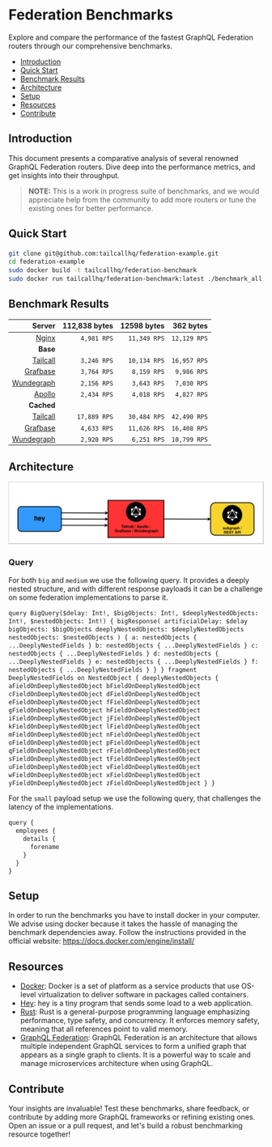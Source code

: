 # Federation Benchmarks

Explore and compare the performance of the fastest GraphQL Federation routers through our comprehensive benchmarks.

- [Introduction](#introduction)
- [Quick Start](#quick-start)
- [Benchmark Results](#benchmark-results)
- [Architecture](#architecture)
- [Setup](#setup)
- [Resources](#resources)
- [Contribute](#contribute)

## Introduction

This document presents a comparative analysis of several renowned GraphQL Federation routers. Dive deep into the performance metrics, and get insights into their throughput.

> **NOTE:** This is a work in progress suite of benchmarks, and we would appreciate help from the community to add more routers or tune the existing ones for better performance.

## Quick Start

```bash
git clone git@github.com:tailcallhq/federation-example.git
cd federation-example
sudo docker build -t tailcallhq/federation-benchmark
sudo docker run tailcallhq/federation-benchmark:latest ./benchmark_all.sh
```

## Benchmark Results

<!-- PERFORMANCE_RESULTS_START -->
| Server | 112,838 bytes | 12598 bytes | 362 bytes |
| ---: | ---: | ---: | ---: |
| [Nginx](https://nginx.org/en/) | `4,981 RPS` | `11,349 RPS` | `12,129 RPS` |
| **Base** | | | |
| [Tailcall](https://github.com/tailcallhq/tailcall) | `3,246 RPS` | `10,134 RPS` | `16,957 RPS` |
| [Grafbase](https://github.com/grafbase/grafbase) | `3,764 RPS` | `8,159 RPS` | `9,986 RPS` |
| [Wundegraph](https://github.com/wundergraph/cosmo) | `2,156 RPS` | `3,643 RPS` | `7,030 RPS` |
| [Apollo](https://github.com/apollographql/router) | `2,434 RPS` | `4,018 RPS` | `4,827 RPS` |
| **Cached** | | | |
| [Tailcall](https://github.com/tailcallhq/tailcall) | `17,889 RPS` | `30,484 RPS` | `42,490 RPS` |
| [Grafbase](https://github.com/grafbase/grafbase) | `4,633 RPS` | `11,626 RPS` | `16,408 RPS` |
| [Wundegraph](https://github.com/wundergraph/cosmo) | `2,920 RPS` | `6,251 RPS` | `10,799 RPS` |
<!-- PERFORMANCE_RESULTS_END -->

## Architecture

![image info](./files/diagram.png)

### Query

For both `big` and `medium` we use the following query. It provides a deeply nested structure, and with different response payloads it can be a challenge on some federation implementations to parse it.

```gql
query BigQuery($delay: Int!, $bigObjects: Int!, $deeplyNestedObjects: Int!, $nestedObjects: Int!) { bigResponse( artificialDelay: $delay bigObjects: $bigObjects deeplyNestedObjects: $deeplyNestedObjects nestedObjects: $nestedObjects ) { a: nestedObjects { ...DeeplyNestedFields } b: nestedObjects { ...DeeplyNestedFields } c: nestedObjects { ...DeeplyNestedFields } d: nestedObjects { ...DeeplyNestedFields } e: nestedObjects { ...DeeplyNestedFields } f: nestedObjects { ...DeeplyNestedFields } } } fragment DeeplyNestedFields on NestedObject { deeplyNestedObjects { aFieldOnDeeplyNestedObject bFieldOnDeeplyNestedObject cFieldOnDeeplyNestedObject dFieldOnDeeplyNestedObject eFieldOnDeeplyNestedObject fFieldOnDeeplyNestedObject gFieldOnDeeplyNestedObject hFieldOnDeeplyNestedObject iFieldOnDeeplyNestedObject jFieldOnDeeplyNestedObject kFieldOnDeeplyNestedObject lFieldOnDeeplyNestedObject mFieldOnDeeplyNestedObject nFieldOnDeeplyNestedObject oFieldOnDeeplyNestedObject pFieldOnDeeplyNestedObject qFieldOnDeeplyNestedObject rFieldOnDeeplyNestedObject sFieldOnDeeplyNestedObject tFieldOnDeeplyNestedObject uFieldOnDeeplyNestedObject vFieldOnDeeplyNestedObject wFieldOnDeeplyNestedObject xFieldOnDeeplyNestedObject yFieldOnDeeplyNestedObject zFieldOnDeeplyNestedObject } }
```

For the `small` payload setup we use the following query, that challenges the latency of the implementations.

```gql
query {
  employees {
    details {
      forename
    }
  }
}
```

## Setup

In order to run the benchmarks you have to install docker in your computer. We advise using docker because it takes the hassle of managing the benchmark dependencies away. Follow the instructions provided in the official website: https://docs.docker.com/engine/install/

## Resources

* [Docker](https://www.docker.com/): Docker is a set of platform as a service products that use OS-level virtualization to deliver software in packages called containers.
* [Hey](https://github.com/rakyll/hey): hey is a tiny program that sends some load to a web application.
* [Rust](https://www.rust-lang.org/): Rust is a general-purpose programming language emphasizing performance, type safety, and concurrency. It enforces memory safety, meaning that all references point to valid memory.
* [GraphQL Federation](https://graphql.com/learn/federated-architecture/): GraphQL Federation is an architecture that allows multiple independent GraphQL services to form a unified graph that appears as a single graph to clients. It is a powerful way to scale and manage microservices architecture when using GraphQL.

## Contribute

Your insights are invaluable! Test these benchmarks, share feedback, or contribute by adding more GraphQL frameworks or refining existing ones. Open an issue or a pull request, and let's build a robust benchmarking resource together!
